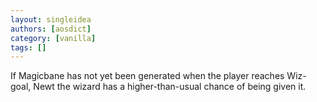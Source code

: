 ```yaml
---
layout: singleidea
authors: [aosdict]
category: [vanilla]
tags: []
---
```

If Magicbane has not yet been generated when the player reaches Wiz-goal, Newt the wizard has a higher-than-usual chance of being given it.
